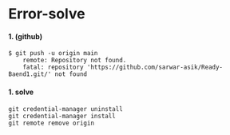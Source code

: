 # Error-solve

#### 1. (github)
    $ git push -u origin main
        remote: Repository not found.
        fatal: repository 'https://github.com/sarwar-asik/Ready-Baend1.git/' not found 
#### 1. solve 
    git credential-manager uninstall
    git credential-manager install
    git remote remove origin